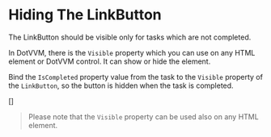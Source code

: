 ﻿Hiding The LinkButton
=====================
The LinkButton should be visible only for tasks which are not completed.

In DotVVM, there is the `Visible` property which you can use on any HTML element or DotVVM control. It can show or hide the element.

Bind the `IsCompleted` property value from the task to the `Visible` property of the `LinkButton`, so the button is hidden when the task is completed.

[<sample Correct="../samples/HideLinkButtonCorrect.dothtml"
         Incorrect="../samples/HideLinkButtonIncorrect.dothtml"
         Validator="Lesson2Step10Validator" />]

> Please note that the `Visible` property can be used also on any HTML element.